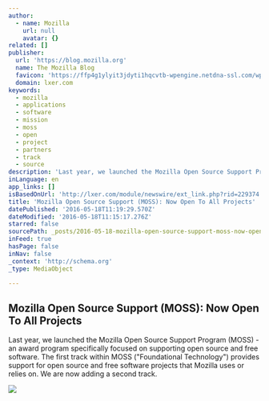 ```yaml
---
author:
  - name: Mozilla
    url: null
    avatar: {}
related: []
publisher:
  url: 'https://blog.mozilla.org'
  name: The Mozilla Blog
  favicon: 'https://ffp4g1ylyit3jdyti1hqcvtb-wpengine.netdna-ssl.com/wp-content/themes/OneMozilla/img/favicon.ico'
  domain: lxer.com
keywords:
  - mozilla
  - applications
  - software
  - mission
  - moss
  - open
  - project
  - partners
  - track
  - source
description: 'Last year, we launched the Mozilla Open Source Support Program (MOSS) - an award program specifically focused on supporting open source and free software. The first track within MOSS ("Foundational Technology") provides support for open source and free software projects that Mozilla uses or relies on. We are now adding a second track.'
inLanguage: en
app_links: []
isBasedOnUrl: 'http://lxer.com/module/newswire/ext_link.php?rid=229374'
title: 'Mozilla Open Source Support (MOSS): Now Open To All Projects'
datePublished: '2016-05-18T11:19:29.570Z'
dateModified: '2016-05-18T11:15:17.276Z'
starred: false
sourcePath: _posts/2016-05-18-mozilla-open-source-support-moss-now-open-to-all-projects.md
inFeed: true
hasPage: false
inNav: false
_context: 'http://schema.org'
_type: MediaObject

---
```

<article style=""><h1>Mozilla Open Source Support (MOSS): Now Open To All Projects</h1><p>Last year, we launched the Mozilla Open Source Support Program (MOSS) - an award program specifically focused on supporting open source and free software. The first track within MOSS ("Foundational Technology") provides support for open source and free software projects that Mozilla uses or relies on. We are now adding a second track.</p><img src="https://blog.mozilla.org/wp-content/themes/OneMozilla/img/mozilla-wordmark.png" /></article>